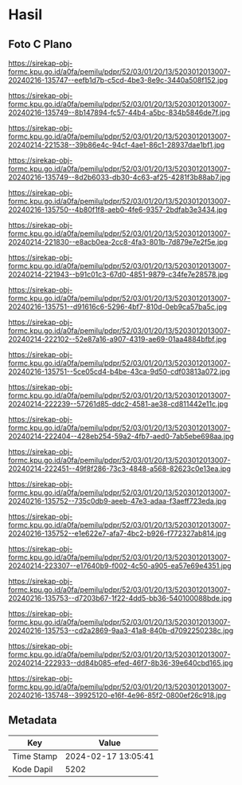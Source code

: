 # Hasil

## Foto C Plano

https://sirekap-obj-formc.kpu.go.id/a0fa/pemilu/pdpr/52/03/01/20/13/5203012013007-20240216-135747--eefb1d7b-c5cd-4be3-8e9c-3440a508f152.jpg

https://sirekap-obj-formc.kpu.go.id/a0fa/pemilu/pdpr/52/03/01/20/13/5203012013007-20240216-135749--8b147894-fc57-44b4-a5bc-834b5846de7f.jpg

https://sirekap-obj-formc.kpu.go.id/a0fa/pemilu/pdpr/52/03/01/20/13/5203012013007-20240214-221538--39b86e4c-94cf-4ae1-86c1-28937dae1bf1.jpg

https://sirekap-obj-formc.kpu.go.id/a0fa/pemilu/pdpr/52/03/01/20/13/5203012013007-20240216-135749--8d2b6033-db30-4c63-af25-4281f3b88ab7.jpg

https://sirekap-obj-formc.kpu.go.id/a0fa/pemilu/pdpr/52/03/01/20/13/5203012013007-20240216-135750--4b80f1f8-aeb0-4fe6-9357-2bdfab3e3434.jpg

https://sirekap-obj-formc.kpu.go.id/a0fa/pemilu/pdpr/52/03/01/20/13/5203012013007-20240214-221830--e8acb0ea-2cc8-4fa3-801b-7d879e7e2f5e.jpg

https://sirekap-obj-formc.kpu.go.id/a0fa/pemilu/pdpr/52/03/01/20/13/5203012013007-20240214-221943--b91c01c3-67d0-4851-9879-c34fe7e28578.jpg

https://sirekap-obj-formc.kpu.go.id/a0fa/pemilu/pdpr/52/03/01/20/13/5203012013007-20240216-135751--d91616c6-5296-4bf7-810d-0eb9ca57ba5c.jpg

https://sirekap-obj-formc.kpu.go.id/a0fa/pemilu/pdpr/52/03/01/20/13/5203012013007-20240214-222102--52e87a16-a907-4319-ae69-01aa4884bfbf.jpg

https://sirekap-obj-formc.kpu.go.id/a0fa/pemilu/pdpr/52/03/01/20/13/5203012013007-20240216-135751--5ce05cd4-b4be-43ca-9d50-cdf03813a072.jpg

https://sirekap-obj-formc.kpu.go.id/a0fa/pemilu/pdpr/52/03/01/20/13/5203012013007-20240214-222239--57261d85-ddc2-4581-ae38-cd811442e11c.jpg

https://sirekap-obj-formc.kpu.go.id/a0fa/pemilu/pdpr/52/03/01/20/13/5203012013007-20240214-222404--428eb254-59a2-4fb7-aed0-7ab5ebe698aa.jpg

https://sirekap-obj-formc.kpu.go.id/a0fa/pemilu/pdpr/52/03/01/20/13/5203012013007-20240214-222451--49f8f286-73c3-4848-a568-82623c0e13ea.jpg

https://sirekap-obj-formc.kpu.go.id/a0fa/pemilu/pdpr/52/03/01/20/13/5203012013007-20240216-135752--735c0db9-aeeb-47e3-adaa-f3aeff723eda.jpg

https://sirekap-obj-formc.kpu.go.id/a0fa/pemilu/pdpr/52/03/01/20/13/5203012013007-20240216-135752--e1e622e7-afa7-4bc2-b926-f772327ab814.jpg

https://sirekap-obj-formc.kpu.go.id/a0fa/pemilu/pdpr/52/03/01/20/13/5203012013007-20240214-223307--e17640b9-f002-4c50-a905-ea57e69e4351.jpg

https://sirekap-obj-formc.kpu.go.id/a0fa/pemilu/pdpr/52/03/01/20/13/5203012013007-20240216-135753--d7203b67-1f22-4dd5-bb36-540100088bde.jpg

https://sirekap-obj-formc.kpu.go.id/a0fa/pemilu/pdpr/52/03/01/20/13/5203012013007-20240216-135753--cd2a2869-9aa3-41a8-840b-d7092250238c.jpg

https://sirekap-obj-formc.kpu.go.id/a0fa/pemilu/pdpr/52/03/01/20/13/5203012013007-20240214-222933--dd84b085-efed-46f7-8b36-39e640cbd165.jpg

https://sirekap-obj-formc.kpu.go.id/a0fa/pemilu/pdpr/52/03/01/20/13/5203012013007-20240216-135748--39925120-e16f-4e96-85f2-0800ef26c918.jpg


## Metadata

| Key        | Value               |
| ---------- | ------------------- |
| Time Stamp | 2024-02-17 13:05:41 |
| Kode Dapil | 5202                |



